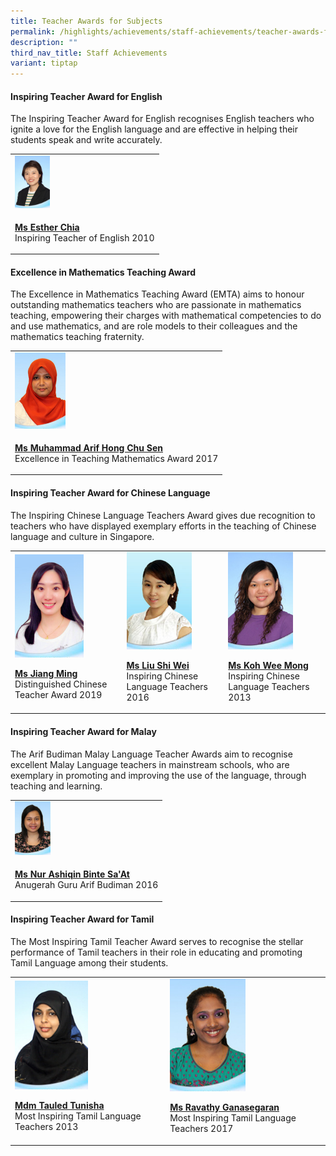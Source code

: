 ```yaml
---
title: Teacher Awards for Subjects
permalink: /highlights/achievements/staff-achievements/teacher-awards-for-subjects/
description: ""
third_nav_title: Staff Achievements
variant: tiptap
---
```

<h4><strong>Inspiring Teacher Award for English</strong></h4><p>The Inspiring Teacher Award for English recognises English teachers who ignite a love for the English language and are effective in helping their students speak and write accurately.</p><table><tbody><tr><td rowspan="1" colspan="1"><div class="isomer-image-wrapper"><img style="width: 25%;" height="auto" width="100%" src="/images/tas1.jpg"></div></td></tr><tr><td rowspan="1" colspan="1"><p><strong><u>Ms Esther Chia</u></strong><br>Inspiring Teacher of English 2010</p></td></tr></tbody></table><h4><strong>Excellence in Mathematics Teaching Award</strong></h4><p>The Excellence in Mathematics Teaching Award (EMTA) aims to honour outstanding mathematics teachers who are passionate in mathematics teaching, empowering their charges with mathematical competencies to do and use mathematics, and are role models to their colleagues and the mathematics teaching fraternity.</p><table><tbody><tr><td rowspan="1" colspan="1"><div class="isomer-image-wrapper"><img style="width: 25%;" height="auto" width="100%" src="/images/tas2.jpg"></div></td></tr><tr><td rowspan="1" colspan="1"><p><strong><u>Ms Muhammad Arif Hong Chu Sen</u></strong><br>Excellence in Teaching Mathematics Award 2017</p></td></tr></tbody></table><h4><strong>Inspiring Teacher Award for Chinese Language</strong></h4><p>The Inspiring Chinese Language Teachers Award gives due recognition to teachers who have displayed exemplary efforts in the teaching of Chinese language and culture in Singapore.</p><table><tbody><tr><td rowspan="1" colspan="1"><div class="isomer-image-wrapper"><img style="width: 67%;" height="auto" width="100%" src="/images/tas3.jpg"></div><p><strong><u>Ms Jiang Ming<br></u></strong>Distinguished Chinese Teacher Award 2019</p></td><td rowspan="1" colspan="1"><div class="isomer-image-wrapper"><img style="width: 70%;" height="auto" width="100%" src="/images/tas4.jpg"></div><p><strong><u>Ms</u></strong><u>&nbsp;</u><strong><u>Liu Shi Wei</u></strong><br>Inspiring Chinese Language Teachers 2016</p></td><td rowspan="1" colspan="1"><div class="isomer-image-wrapper"><img style="width: 70%;" height="auto" width="100%" src="/images/tas5.jpg"></div><p><strong><u>Ms Koh Wee Mong</u></strong><br>Inspiring Chinese Language Teachers 2013</p></td></tr></tbody></table><h4><strong>Inspiring Teacher Award for Malay</strong></h4><p>The Arif Budiman Malay Language Teacher Awards aim to recognise excellent Malay Language teachers in mainstream schools, who are exemplary in promoting and improving the use of the language, through teaching and learning.</p><table><tbody><tr><td rowspan="1" colspan="1"><div class="isomer-image-wrapper"><img style="width: 25%;" height="auto" width="100%" src="/images/tas6.jpg"></div></td></tr><tr><td rowspan="1" colspan="1"><p><strong><u>Ms Nur Ashiqin Binte Sa'At</u></strong><br>Anugerah Guru Arif Budiman 2016</p></td></tr></tbody></table><h4><strong>Inspiring Teacher Award for Tamil</strong></h4><p>The Most Inspiring Tamil Teacher Award serves to recognise the stellar performance of Tamil teachers in their role in educating and promoting Tamil Language among their students.</p><table><tbody><tr><td rowspan="1" colspan="1"><div class="isomer-image-wrapper"><img style="width: 50%;" height="auto" width="100%" src="/images/tas7.jpg"></div><p><strong><u>Mdm Tauled Tunisha</u></strong><br>Most Inspiring Tamil Language Teachers 2013</p></td><td rowspan="1" colspan="1"><div class="isomer-image-wrapper"><img style="width: 50%;" height="auto" width="100%" src="/images/tas8.jpg"></div><p><strong><u>Ms Ravathy Ganasegaran</u></strong><br>Most Inspiring Tamil Language Teachers 2017</p></td></tr></tbody></table><p></p>